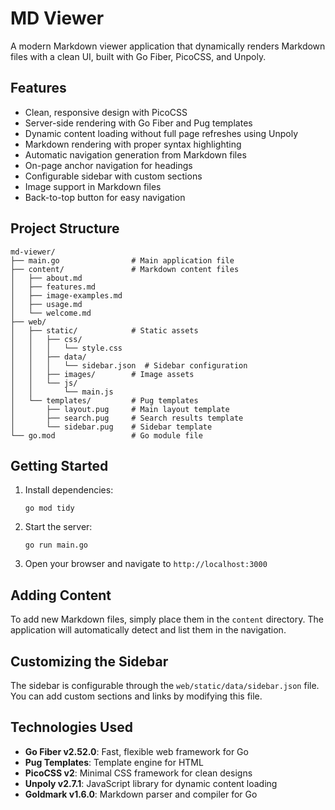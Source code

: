 # MD Viewer

A modern Markdown viewer application that dynamically renders Markdown files with a clean UI, built with Go Fiber, PicoCSS, and Unpoly.

## Features

- Clean, responsive design with PicoCSS
- Server-side rendering with Go Fiber and Pug templates
- Dynamic content loading without full page refreshes using Unpoly
- Markdown rendering with proper syntax highlighting
- Automatic navigation generation from Markdown files
- On-page anchor navigation for headings
- Configurable sidebar with custom sections
- Image support in Markdown files
- Back-to-top button for easy navigation

## Project Structure

```
md-viewer/
├── main.go                # Main application file
├── content/               # Markdown content files
│   ├── about.md
│   ├── features.md
│   ├── image-examples.md
│   ├── usage.md
│   └── welcome.md
├── web/
│   ├── static/            # Static assets
│   │   ├── css/
│   │   │   └── style.css
│   │   ├── data/
│   │   │   └── sidebar.json  # Sidebar configuration
│   │   ├── images/        # Image assets
│   │   └── js/
│   │       └── main.js
│   └── templates/         # Pug templates
│       ├── layout.pug     # Main layout template
│       ├── search.pug     # Search results template
│       └── sidebar.pug    # Sidebar template
└── go.mod                 # Go module file
```

## Getting Started

1. Install dependencies:
   ```
   go mod tidy
   ```

2. Start the server:
   ```
   go run main.go
   ```

3. Open your browser and navigate to `http://localhost:3000`

## Adding Content

To add new Markdown files, simply place them in the `content` directory. The application will automatically detect and list them in the navigation.

## Customizing the Sidebar

The sidebar is configurable through the `web/static/data/sidebar.json` file. You can add custom sections and links by modifying this file.

## Technologies Used

- **Go Fiber v2.52.0**: Fast, flexible web framework for Go
- **Pug Templates**: Template engine for HTML
- **PicoCSS v2**: Minimal CSS framework for clean designs
- **Unpoly v2.7.1**: JavaScript library for dynamic content loading
- **Goldmark v1.6.0**: Markdown parser and compiler for Go
